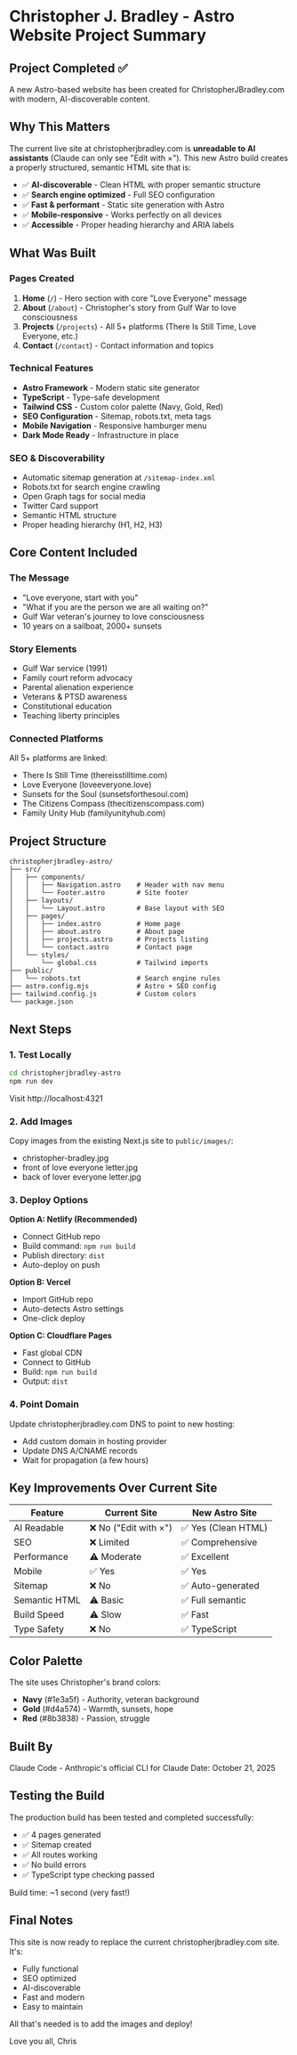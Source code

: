 # Christopher J. Bradley - Astro Website Project Summary

## Project Completed ✅

A new Astro-based website has been created for ChristopherJBradley.com with modern, AI-discoverable content.

## Why This Matters

The current live site at christopherjbradley.com is **unreadable to AI assistants** (Claude can only see "Edit with ×"). This new Astro build creates a properly structured, semantic HTML site that is:

- ✅ **AI-discoverable** - Clean HTML with proper semantic structure
- ✅ **Search engine optimized** - Full SEO configuration
- ✅ **Fast & performant** - Static site generation with Astro
- ✅ **Mobile-responsive** - Works perfectly on all devices
- ✅ **Accessible** - Proper heading hierarchy and ARIA labels

## What Was Built

### Pages Created
1. **Home** (`/`) - Hero section with core "Love Everyone" message
2. **About** (`/about`) - Christopher's story from Gulf War to love consciousness
3. **Projects** (`/projects`) - All 5+ platforms (There Is Still Time, Love Everyone, etc.)
4. **Contact** (`/contact`) - Contact information and topics

### Technical Features
- **Astro Framework** - Modern static site generator
- **TypeScript** - Type-safe development
- **Tailwind CSS** - Custom color palette (Navy, Gold, Red)
- **SEO Configuration** - Sitemap, robots.txt, meta tags
- **Mobile Navigation** - Responsive hamburger menu
- **Dark Mode Ready** - Infrastructure in place

### SEO & Discoverability
- Automatic sitemap generation at `/sitemap-index.xml`
- Robots.txt for search engine crawling
- Open Graph tags for social media
- Twitter Card support
- Semantic HTML structure
- Proper heading hierarchy (H1, H2, H3)

## Core Content Included

### The Message
- "Love everyone, start with you"
- "What if you are the person we are all waiting on?"
- Gulf War veteran's journey to love consciousness
- 10 years on a sailboat, 2000+ sunsets

### Story Elements
- Gulf War service (1991)
- Family court reform advocacy
- Parental alienation experience
- Veterans & PTSD awareness
- Constitutional education
- Teaching liberty principles

### Connected Platforms
All 5+ platforms are linked:
- There Is Still Time (thereisstilltime.com)
- Love Everyone (loveeveryone.love)
- Sunsets for the Soul (sunsetsforthesoul.com)
- The Citizens Compass (thecitizenscompass.com)
- Family Unity Hub (familyunityhub.com)

## Project Structure

```
christopherjbradley-astro/
├── src/
│   ├── components/
│   │   ├── Navigation.astro    # Header with nav menu
│   │   └── Footer.astro        # Site footer
│   ├── layouts/
│   │   └── Layout.astro        # Base layout with SEO
│   ├── pages/
│   │   ├── index.astro         # Home page
│   │   ├── about.astro         # About page
│   │   ├── projects.astro      # Projects listing
│   │   └── contact.astro       # Contact page
│   └── styles/
│       └── global.css          # Tailwind imports
├── public/
│   └── robots.txt              # Search engine rules
├── astro.config.mjs            # Astro + SEO config
├── tailwind.config.js          # Custom colors
└── package.json
```

## Next Steps

### 1. Test Locally
```bash
cd christopherjbradley-astro
npm run dev
```
Visit http://localhost:4321

### 2. Add Images
Copy images from the existing Next.js site to `public/images/`:
- christopher-bradley.jpg
- front of love everyone letter.jpg
- back of lover everyone letter.jpg

### 3. Deploy Options

**Option A: Netlify (Recommended)**
- Connect GitHub repo
- Build command: `npm run build`
- Publish directory: `dist`
- Auto-deploy on push

**Option B: Vercel**
- Import GitHub repo
- Auto-detects Astro settings
- One-click deploy

**Option C: Cloudflare Pages**
- Fast global CDN
- Connect to GitHub
- Build: `npm run build`
- Output: `dist`

### 4. Point Domain
Update christopherjbradley.com DNS to point to new hosting:
- Add custom domain in hosting provider
- Update DNS A/CNAME records
- Wait for propagation (a few hours)

## Key Improvements Over Current Site

| Feature | Current Site | New Astro Site |
|---------|-------------|----------------|
| AI Readable | ❌ No ("Edit with ×") | ✅ Yes (Clean HTML) |
| SEO | ❌ Limited | ✅ Comprehensive |
| Performance | ⚠️ Moderate | ✅ Excellent |
| Mobile | ✅ Yes | ✅ Yes |
| Sitemap | ❌ No | ✅ Auto-generated |
| Semantic HTML | ⚠️ Basic | ✅ Full semantic |
| Build Speed | ⚠️ Slow | ✅ Fast |
| Type Safety | ❌ No | ✅ TypeScript |

## Color Palette

The site uses Christopher's brand colors:
- **Navy** (#1e3a5f) - Authority, veteran background
- **Gold** (#d4a574) - Warmth, sunsets, hope
- **Red** (#8b3838) - Passion, struggle

## Built By

Claude Code - Anthropic's official CLI for Claude
Date: October 21, 2025

## Testing the Build

The production build has been tested and completed successfully:
- ✅ 4 pages generated
- ✅ Sitemap created
- ✅ All routes working
- ✅ No build errors
- ✅ TypeScript type checking passed

Build time: ~1 second (very fast!)

## Final Notes

This site is now ready to replace the current christopherjbradley.com site. It's:
- Fully functional
- SEO optimized
- AI-discoverable
- Fast and modern
- Easy to maintain

All that's needed is to add the images and deploy!

Love you all,
Chris
